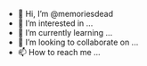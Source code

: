 - 👋 Hi, I’m @memoriesdead
- 👀 I’m interested in ...
- 🌱 I’m currently learning ...
- 💞️ I’m looking to collaborate on ...
- 📫 How to reach me ...

<!---
memoriesdead/memoriesdead is a ✨ special ✨ repository because its `README.md` (this file) appears on your GitHub profile.
You can click the Preview link to take a look at your changes.
--->
